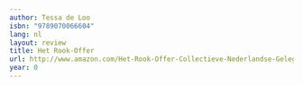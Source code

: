 ```yaml
---
author: Tessa de Loo
isbn: "9789070066604"
lang: nl
layout: review
title: Het Rook-Offer
url: http://www.amazon.com/Het-Rook-Offer-Collectieve-Nederlandse-Gelegenheid/dp/9070066602?SubscriptionId=0VMG0VFGBMRWVRA58R02&tag=ldvd-20&linkCode=xm2&camp=2025&creative=165953&creativeASIN=9070066602
year: 0
---
```

